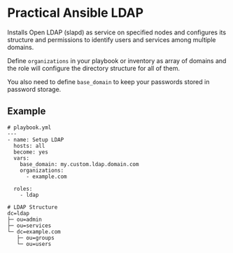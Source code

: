 # Practical Ansible LDAP

Installs Open LDAP (slapd) as service on specified nodes and configures its structure and permissions to identify users and services among multiple domains.

Define `organizations` in your playbook or inventory as array of domains and the role will configure the directory structure for all of them.

You also need to define `base_domain` to keep your passwords stored in password storage.

## Example

```
# playbook.yml
---
- name: Setup LDAP
  hosts: all
  become: yes
  vars:
    base_domain: my.custom.ldap.domain.com
    organizations:
      - example.com

  roles:
    - ldap

```

```
# LDAP Structure
dc=ldap
├─ ou=admin
├─ ou=services
└─ dc=example.com
   ├─ ou=groups
   └─ ou=users
```
